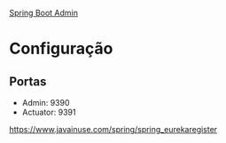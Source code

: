 [Spring Boot Admin](/admin/README.md)

# Configuração

## Portas

* Admin: 9390
* Actuator: 9391


https://www.javainuse.com/spring/spring_eurekaregister
